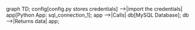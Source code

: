 graph TD;
    config[config.py stores credentials] -->|import the credentials| app[Python App: sql_connection_1];
    app -->|Calls| db[MySQL Database];
    db -->|Returns data| app;
